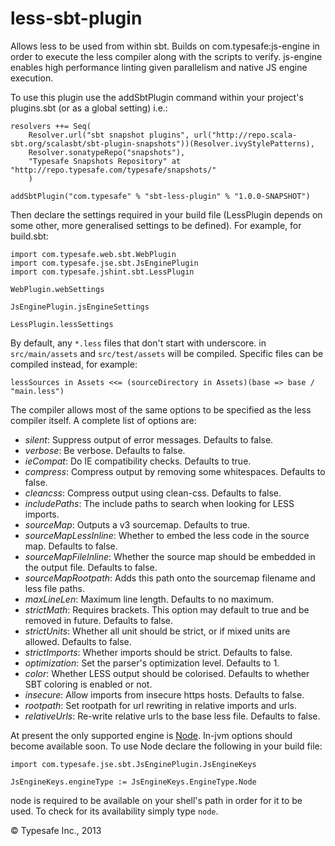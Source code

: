less-sbt-plugin
===============

Allows less to be used from within sbt. Builds on com.typesafe:js-engine in order to execute the less compiler along with the scripts to verify. js-engine enables high performance linting given parallelism and native JS engine execution.

To use this plugin use the addSbtPlugin command within your project's plugins.sbt (or as a global setting) i.e.:

    resolvers ++= Seq(
        Resolver.url("sbt snapshot plugins", url("http://repo.scala-sbt.org/scalasbt/sbt-plugin-snapshots"))(Resolver.ivyStylePatterns),
        Resolver.sonatypeRepo("snapshots"),
        "Typesafe Snapshots Repository" at "http://repo.typesafe.com/typesafe/snapshots/"
        )

    addSbtPlugin("com.typesafe" % "sbt-less-plugin" % "1.0.0-SNAPSHOT")

Then declare the settings required in your build file (LessPlugin depends on some other, more generalised settings to be defined). For example, for build.sbt:

    import com.typesafe.web.sbt.WebPlugin
    import com.typesafe.jse.sbt.JsEnginePlugin
    import com.typesafe.jshint.sbt.LessPlugin

    WebPlugin.webSettings

    JsEnginePlugin.jsEngineSettings

    LessPlugin.lessSettings

By default, any `*.less` files that don't start with underscore. in `src/main/assets` and `src/test/assets` will be compiled.  Specific files can be compiled instead, for example:

    lessSources in Assets <<= (sourceDirectory in Assets)(base => base / "main.less")

The compiler allows most of the same options to be specified as the less compiler itself.  A complete list of options are:

* *silent*: Suppress output of error messages. Defaults to false.
* *verbose*: Be verbose. Defaults to false.
* *ieCompat*: Do IE compatibility checks. Defaults to true.
* *compress*: Compress output by removing some whitespaces. Defaults to false.
* *cleancss*: Compress output using clean-css. Defaults to false.
* *includePaths*: The include paths to search when looking for LESS imports.
* *sourceMap*: Outputs a v3 sourcemap. Defaults to true.
* *sourceMapLessInline*: Whether to embed the less code in the source map. Defaults to false.
* *sourceMapFileInline*: Whether the source map should be embedded in the output file. Defaults to false.
* *sourceMapRootpath*: Adds this path onto the sourcemap filename and less file paths.
* *maxLineLen*: Maximum line length. Defaults to no maximum.
* *strictMath*: Requires brackets. This option may default to true and be removed in future. Defaults to false.
* *strictUnits*: Whether all unit should be strict, or if mixed units are allowed. Defaults to false.
* *strictImports*: Whether imports should be strict. Defaults to false.
* *optimization*: Set the parser's optimization level. Defaults to 1.
* *color*: Whether LESS output should be colorised. Defaults to whether SBT coloring is enabled or not.
* *insecure*: Allow imports from insecure https hosts. Defaults to false.
* *rootpath*: Set rootpath for url rewriting in relative imports and urls.
* *relativeUrls*: Re-write relative urls to the base less file. Defaults to false.

At present the only supported engine is [Node](http://nodejs.org/).
In-jvm options should become available soon. To use Node declare the following in your build file:

    import com.typesafe.jse.sbt.JsEnginePlugin.JsEngineKeys

    JsEngineKeys.engineType := JsEngineKeys.EngineType.Node

node is required to be available on your shell's path in order for it to be used. To check for its availability simply type `node`.

&copy; Typesafe Inc., 2013  
